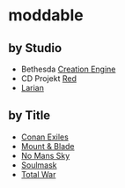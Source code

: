 # moddable

## by Studio

- Bethesda [Creation Engine](https://github.com/df15h-moddable/creation-engine)
- CD Projekt [Red](https://github.com/df15h-moddable/red)
- [Larian](https://github.com/df15h-moddable/larian)

## by Title
  
- [Conan Exiles](https://github.com/df15h-moddable/conan-exiles)
- [Mount & Blade](https://github.com/df15h-moddable/mount-and-blade)
- [No Mans Sky](https://github.com/df15h-moddable/no-mans-sky)
- [Soulmask](https://github.com/df15h-moddable/soulmask)
- [Total War](https://github.com/df15h-moddable/total-war)

